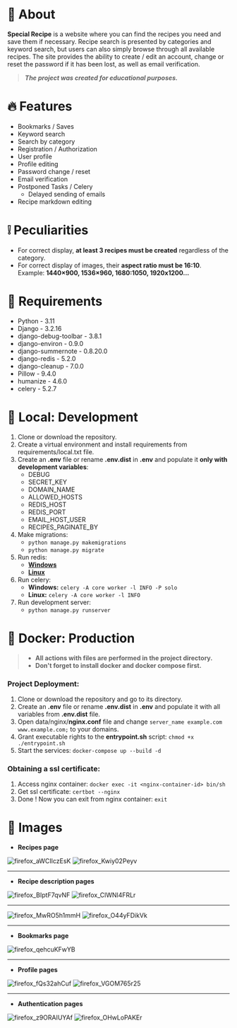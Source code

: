 # 📃 About

**Special Recipe** is a website where you can find the recipes you need and save them if necessary.
Recipe search is presented by categories and keyword search, but users can also simply browse through 
all available recipes.
The site provides the ability to create / edit an account, change or reset the password if it has been lost, 
as well as email verification.

> ***The project was created for educational purposes.***
> 
# 🔥 Features

* Bookmarks / Saves
* Keyword search
* Search by category
* Registration / Authorization
* User profile
* Profile editing
* Password change / reset
* Email verification
* Postponed Tasks / Celery
  * Delayed sending of emails
* Recipe markdown editing

# ❕ Peculiarities

* For correct display, **at least 3 recipes must be created** regardless of the category.
* For correct display of images, their **aspect ratio must be 16:10**. Example: **1440×900, 1536×960, 1680:1050, 1920x1200...**

# 📜 Requirements

* Python - 3.11
* Django - 3.2.16
* django-debug-toolbar - 3.8.1
* django-environ - 0.9.0
* django-summernote - 0.8.20.0
* django-redis - 5.2.0
* django-cleanup - 7.0.0
* Pillow - 9.4.0
* humanize - 4.6.0
* celery - 5.2.7

# 💽 Local: Development

1. Clone or download the repository.
2. Create a virtual environment and install requirements from requirements/local.txt file.
3. Create an **.env** file or rename **.env.dist** in **.env** and populate it **only with development variables**:
   * DEBUG
   * SECRET_KEY
   * DOMAIN_NAME
   * ALLOWED_HOSTS
   * REDIS_HOST
   * REDIS_PORT
   * EMAIL_HOST_USER
   * RECIPES_PAGINATE_BY
4. Make migrations:
   * `python manage.py makemigrations`
   * `python manage.py migrate`
5. Run redis:
   * [**Windows**](https://github.com/microsoftarchive/redis/releases)
   * [**Linux**](https://www.digitalocean.com/community/tutorials/how-to-install-and-secure-redis-on-ubuntu-22-04)
6. Run celery:
   * **Windows:** `celery -A core worker -l INFO -P solo`
   * **Linux:** `celery -A core worker -l INFO`
7. Run development server:
   * `python manage.py runserver`

# 🐳 Docker: Production

> * **All actions with files are performed in the project directory.**
> * **Don't forget to install docker and docker compose first.**
 
### Project Deployment:

1. Clone or download the repository and go to its directory.
2. Create an **.env** file or rename **.env.dist** in **.env** and populate it with all variables from **.env.dist** file.
3. Open data/nginx/**nginx.conf** file and change `server_name example.com www.example.com;` to your domains.
4. Grant executable rights to the **entrypoint.sh** script: `chmod +x ./entrypoint.sh`
5. Start the services: `docker-compose up --build -d`

### Obtaining a ssl certificate:

1. Access nginx container: `docker exec -it <nginx-container-id> bin/sh`
2. Get ssl certificate: `certbot --nginx`
3. Done ! Now you can exit from nginx container: `exit`

# 🌄 Images
* **Recipes page**

![firefox_aWCIlczEsK](https://user-images.githubusercontent.com/97694131/220066734-baa81672-6c34-4493-a734-25923d7e2dd5.jpg)
![firefox_Kwiy02Peyv](https://user-images.githubusercontent.com/97694131/220066751-f4e56670-b28f-46b1-a2d4-2f8be6f56dff.png)
<hr>

* **Recipe description pages**

![firefox_BIptF7qvNF](https://user-images.githubusercontent.com/97694131/220067183-6f268b3f-4df7-40a8-9a0d-1e22fd434b10.png)
![firefox_ClWNl4FRLr](https://user-images.githubusercontent.com/97694131/220067195-5c6fce3f-486e-41df-b269-514256f3d2b6.png)
<hr>

![firefox_MwRO5h1mmH](https://user-images.githubusercontent.com/97694131/220067240-2a42cc0a-e34e-4a6c-bf21-e44381d398d6.png)
![firefox_O44yFDikVk](https://user-images.githubusercontent.com/97694131/220067264-7c6a5fcf-1216-44b6-906f-90e4cdfc3f6d.png)
<hr>

* **Bookmarks page**

![firefox_qehcuKFwYB](https://user-images.githubusercontent.com/97694131/220067419-97f634e7-4ab4-44c6-90be-bf859d5fa320.png)
<hr>

* **Profile pages**

![firefox_fQs32ahCuf](https://user-images.githubusercontent.com/97694131/220067565-e827dbe7-6770-43f1-bf5f-dc2915d6ba79.png)
![firefox_VGOM765r25](https://user-images.githubusercontent.com/97694131/220067583-e506937b-9ea7-45ba-8af7-d01021e7c244.png)
<hr>

* **Authentication pages**

![firefox_z9ORAIUYAf](https://user-images.githubusercontent.com/97694131/220067677-08dd1c7c-29a9-45db-9bb5-24f453c1e017.png)
![firefox_OHwLoPAKEr](https://user-images.githubusercontent.com/97694131/220067688-9b4f426a-edc5-4aba-baab-b6756febe96e.png)
